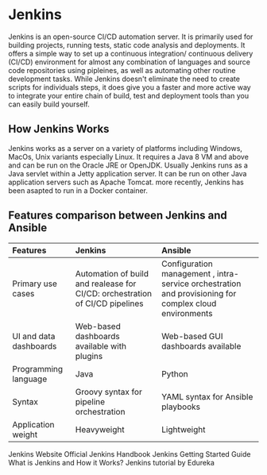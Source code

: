 # Jenkins

Jenkins is an open-source CI/CD automation server. It is primarily used for building projects, running tests, static code analysis and deployments.
It offers a simple way to set up a continuous integration/ continuous delivery (CI/CD) environment for almost any combination of languages and source code repositories using pipleines, as well as automating other routine development tasks. While Jenkins doesn't eliminate the need to create scripts for individuals steps, it does give you a faster and more active way to integrate your entire chain of build, test and deployment tools than you can easily build yourself.    

## How Jenkins Works

Jenkins works as a server on a variety of platforms including Windows, MacOs, Unix variants especially Linux. It requires a Java 8 VM and above and can be run on the Oracle JRE or OpenJDK. Usually Jenkins runs as a Java servlet within a Jetty application server. It can be run on other Java application servers such as Apache Tomcat. more recently, Jenkins has been asapted to run in a Docker container. 

## Features comparison between Jenkins and Ansible

|Features|Jenkins|Ansible|
|:---|:---|:---|
|Primary use cases |Automation of build and realease for CI/CD: orchestration of CI/CD pipelines|Configuration management , intra-service orchestration and provisioning for complex cloud environments|
|UI and data dashboards|Web-based dashboards available with plugins|Web-based GUI dashboards available|
|Programming language	|Java|Python|
|Syntax|Groovy syntax for pipeline orchestration|YAML syntax for Ansible playbooks|
|Application weight|Heavyweight|Lightweight|



<BadgeLink badgeText='Official Website' colorScheme='blue' href='https://www.jenkins.io/'>Jenkins Website</BadgeLink>
<BadgeLink badgeText='Official Hanbook' colorScheme='blue' href='https://www.jenkins.io/doc/book/'>Official Jenkins Handbook</BadgeLink>
<BadgeLink badgeText='Getting Started' colorScheme='blue' href='https://www.jenkins.io/doc/pipeline/tour/getting-started/'>Jenkins Getting Started Guide</BadgeLink>
<BadgeLink badgeText='Watch' colorScheme='Yellow' href='https://www.youtube.com/watch?v=LFDrDnKPOTg'>What is Jenkins and How it Works?</BadgeLink>
<BadgeLink badgeText='Watch' colorScheme='Yellow' href='https://www.youtube.com/watch?v=3a8KsB5wJDE'>Jenkins tutorial by Edureka</BadgeLink>
